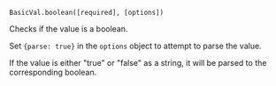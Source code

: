 ```BasicVal.boolean([required], [options])```

Checks if the value is a boolean.

Set ```{parse: true}``` in the ```options``` object to attempt to parse the value.

If the value is either "true" or "false" as a string, it will be parsed to the corresponding boolean.